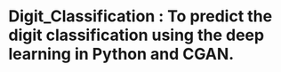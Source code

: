# Digit_Classification : To predict the digit classification using the deep learning in Python and CGAN. 
